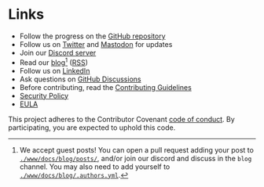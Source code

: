 # Links

- Follow the progress on the [GitHub repository](https://github.com/goreleaser/goreleaser)
- Follow us on [Twitter](/twitter) and
  <a rel="me" href="https://fosstodon.org/@goreleaser">Mastodon</a>
  for updates
- Join our [Discord server](/discord)
- Read our [blog](./blog/index.md)[^blog] ([RSS](/feed_rss_created.xml))
- Follow us on [LinkedIn](/linkedin)
- Ask questions on [GitHub Discussions](https://github.com/garethgeorge/freegoreleaser/discussions)
- Before contributing, read the [Contributing Guidelines](./contributing.md)
- [Security Policy](./security.md)
- [EULA](./eula.md)

This project adheres to the Contributor Covenant
[code of conduct](https://github.com/goreleaser/.github/blob/main/CODE_OF_CONDUCT.md).
By participating, you are expected to uphold this code.

[^blog]:
    We accept guest posts!
    You can open a pull request adding your post to
    [`./www/docs/blog/posts/`](https://github.com/garethgeorge/freegoreleaser/blob/main/www/docs/blog/posts/),
    and/or join our discord and discuss in the `blog` channel.
    You may also need to add yourself to
    [`./www/docs/blog/.authors.yml`](https://github.com/garethgeorge/freegoreleaser/blob/main/www/docs/blog/.authors.yml).
